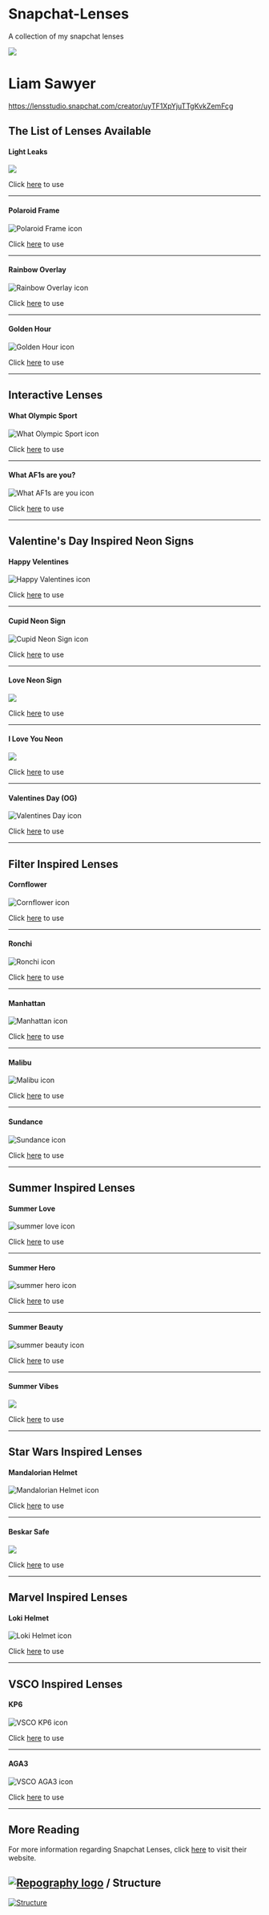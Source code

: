 # Snapchat-Lenses
A collection of my snapchat lenses

<div class="container"><div><div class="avatar"><img src="https://images.bitmoji.com/render/10226035/99521230256_4-s5-v1.png"></div><div class="olc-panel"><h1>Liam Sawyer</h1></div></div></div>


https://lensstudio.snapchat.com/creator/uyTF1XpYjuTTgKvkZemFcg

## The List of Lenses Available

#### Light Leaks
  <img src="https://lens-storage.storage.googleapis.com/png/936b594973e94934a21c77ef53777d23" class="css-utkaeg">
  
  Click [here](https://www.snapchat.com/unlock/?type=SNAPCODE&uuid=cc1e44223bc54322a36ce8da4f847679&metadata=01) to use
  
---

#### Polaroid Frame
  <img src="https://lens-storage.storage.googleapis.com/png/dbaf2a2fc7204844a4cc200007db3775" alt="Polaroid Frame icon">
  
  Click [here](https://www.snapchat.com/unlock/?type=SNAPCODE&uuid=34387117ceef46999076cb194d6086ea&metadata=01) to use

---

#### Rainbow Overlay
  <img src="https://lens-storage.storage.googleapis.com/png/ad4ceb4bb1174a798230ad459155c97b" alt="Rainbow Overlay icon">
  
  Click [here](https://www.snapchat.com/unlock/?type=SNAPCODE&uuid=1bfeea09da0c4c13844e6a481aaa3efb&metadata=01) to use

---

#### Golden Hour
  <img src="https://lens-storage.storage.googleapis.com/png/112f76acb80e47e598c6cd406ce5fdc9" alt="Golden Hour icon">
  
  Click [here](https://www.snapchat.com/unlock/?type=SNAPCODE&uuid=f09f9b5a6a1d4b75ae327dead0f08c53&metadata=01) to use

____

## Interactive Lenses
#### What Olympic Sport
  <img src="https://lens-storage.storage.googleapis.com/png/025f213333574238b8c3d9acca4ff254" alt="What Olympic Sport icon">
  
  Click [here](https://www.snapchat.com/unlock/?type=SNAPCODE&uuid=35a1c928c0934cef96c04405a7efaef2&metadata=01) to use

---

#### What AF1s are you?
  <img src="https://lens-storage.storage.googleapis.com/png/4dab75ce9285426dbfa4499e8adb3f28" alt="What AF1s are you icon">
  
  Click [here](https://www.snapchat.com/unlock/?type=SNAPCODE&uuid=38b49fa67b54430883eb48863cc33cbe&metadata=01) to use

____

## Valentine's Day Inspired Neon Signs
#### Happy Velentines
  <img src="https://lens-storage.storage.googleapis.com/png/1781c5e1017a4751b98a9fc256a7f85e" alt="Happy Valentines icon">
  
  Click [here](https://www.snapchat.com/unlock/?type=SNAPCODE&uuid=1e6bc00390a140b4b3b099d6ea3ca450&metadata=01) to use

---

#### Cupid Neon Sign
  <img src="https://lens-storage.storage.googleapis.com/png/c33f4b89a3d24770bcec25f7d7f17c1e" alt="Cupid Neon Sign icon">
  
  Click [here](https://www.snapchat.com/unlock/?type=SNAPCODE&uuid=7f1640f3c5d0428698328fca9d0239bc&metadata=01) to use

---

#### Love Neon Sign
  <img src="https://lens-storage.storage.googleapis.com/png/5865720b9eba474f9483415961032af2" class="css-utkaeg">
  
  Click [here](https://www.snapchat.com/unlock/?type=SNAPCODE&uuid=9f751972c1ce4504b5324b3ef2f8dff7&metadata=01) to use
 
 ---
 
#### I Love You Neon
  <img src="https://lens-storage.storage.googleapis.com/png/380eab6959a644a58c9f02664829cb25" class="css-utkaeg">
  
  Click [here](https://www.snapchat.com/unlock/?type=SNAPCODE&uuid=9411fa7fa22b4469b2d74ade9e2b3abf&metadata=01) to use
  
  ---
  
  #### Valentines Day (OG)
  <img src="https://lens-storage.storage.googleapis.com/png/7691028d45234af898496621eddddd98" alt="Valentines Day icon">
  
  Click [here](https://www.snapchat.com/unlock/?type=SNAPCODE&uuid=cc29b45c39cb410684c2172678f1801b&metadata=01) to use

---

## Filter Inspired Lenses
  #### Cornflower
  <img src="https://lens-storage.storage.googleapis.com/png/b8b5d52549f746509e83542c525a7b48" alt="Cornflower icon">
  
  Click [here](https://www.snapchat.com/unlock/?type=SNAPCODE&uuid=937dd547115848b79d9e874ef9894287&metadata=01) to use
 
 ---
 
#### Ronchi
  <img src="https://lens-storage.storage.googleapis.com/png/853343416cb742028beb43c07f75c596" alt="Ronchi icon">
  
  Click [here](https://www.snapchat.com/unlock/?type=SNAPCODE&uuid=88d486bd817b4ffeb5e858ea224cb1f4&metadata=01) to use
  
  ---
  
  #### Manhattan
  <img src="https://lens-storage.storage.googleapis.com/png/a37ec0ccea894cf9a12e66e314d69cb8" alt="Manhattan icon">
  
  Click [here](https://www.snapchat.com/unlock/?type=SNAPCODE&uuid=b793ef184bad4578860ab7c06e1da6b3&metadata=01) to use
   
  ---
   
#### Malibu
  <img src="https://lens-storage.storage.googleapis.com/png/29bacd3ac7a34b05ba396cbc50a895a7" alt="Malibu icon">
  
  Click [here](https://www.snapchat.com/unlock/?type=SNAPCODE&uuid=0c56ffb665eb40e08fc99f6664392146&metadata=01) to use
   
  ---
   
 #### Sundance
  <img src="https://lens-storage.storage.googleapis.com/png/5d2aa735fb4f4e43a09147218ef928da" alt="Sundance icon">
  
  Click [here](https://www.snapchat.com/unlock/?type=SNAPCODE&uuid=d324024f7d9f4d649d74b043413c35df&metadata=01) to use 
   
  ---
   
 ## Summer Inspired Lenses 
 #### Summer Love
  <img src="https://lens-storage.storage.googleapis.com/png/764b129420df48ceb029acafe634de87" alt="summer love icon">
  
  Click [here](https://www.snapchat.com/unlock/?type=SNAPCODE&uuid=c92b8e2b85c34eb1804e4228b5d84497&metadata=01) to use   
    
  ---
   
 #### Summer Hero
  <img src="https://lens-storage.storage.googleapis.com/png/c978272aada14c299da57630a287152d" alt="summer hero icon">
  
  Click [here](https://www.snapchat.com/unlock/?type=SNAPCODE&uuid=70bf46a0c27f47e6b4b42b422ab8efd3&metadata=01) to use  
    
  ---
  
 #### Summer Beauty
  <img src="https://lens-storage.storage.googleapis.com/png/08367dc5ff2d485bbbc99f5badc4600d" alt="summer beauty icon">
  
  Click [here](https://www.snapchat.com/unlock/?type=SNAPCODE&uuid=548f99183ec148fc9aac9b4e7a5c115c&metadata=01) to use 
    
  ---
  
  #### Summer Vibes
 <img src="https://lens-storage.storage.googleapis.com/png/936b594973e94934a21c77ef53777d23" class="css-utkaeg">
  
  Click [here](https://www.snapchat.com/unlock/?type=SNAPCODE&uuid=1987ed75c43d44f7ad7dbffc61bbf8a0&metadata=01) to use 
    
  ---
  
  ## Star Wars Inspired Lenses
  #### Mandalorian Helmet
  <img src="https://lens-storage.storage.googleapis.com/png/876149c702314b6a99971395a1d68fa4" alt="Mandalorian Helmet icon">
  
  Click [here](https://www.snapchat.com/unlock/?type=SNAPCODE&uuid=fc3a3a3231374f41bdc085c51c3bdd00&metadata=01) to use  
   
  ---
   
 #### Beskar Safe
  <img src="https://lens-storage.storage.googleapis.com/png/54c9256e31aa4ace98669be410fc1848" class="css-utkaeg">
  
  Click [here](https://www.snapchat.com/unlock/?type=SNAPCODE&uuid=32630afce88747bb8599dcc8885174d5&metadata=01) to use   
    
  ---
  
  ## Marvel Inspired Lenses
  #### Loki Helmet
  <img src="https://lens-storage.storage.googleapis.com/png/5def83dce420428ea3f87b8b19ce89b6" alt="Loki Helmet icon">
  
  Click [here](https://www.snapchat.com/unlock/?type=SNAPCODE&uuid=8ab788242d1a4d08849e5ec9dd3c3bd7&metadata=01) to use  
   
  ---
   
  ## VSCO Inspired Lenses
  #### KP6
  <img src="https://lens-storage.storage.googleapis.com/png/b3a96a13c8634ca0bff18109a4044754" alt="VSCO KP6 icon">
  
  Click [here](https://www.snapchat.com/unlock/?type=SNAPCODE&uuid=eabb6d321bdb4a358245e3379301edb4&metadata=01) to use  
  
  ---
    
 #### AGA3
  <img src="https://lens-storage.storage.googleapis.com/png/ee66b46853564475bda67322761d1147" alt="VSCO AGA3 icon">
  
  Click [here](https://www.snapchat.com/unlock/?type=SNAPCODE&uuid=37af58b6a99b4cae8fbf3d91156d33bc&metadata=01) to use   
  
  ____

## More Reading

For more information regarding Snapchat Lenses, click [here](https://lensstudio.snapchat.com/) to visit their website.


## [![Repography logo](https://images.repography.com/logo.svg)](https://repography.com) / Structure
[![Structure](https://images.repography.com/26932345/LiamSx45/Snapchat-Lenses/structure/a25f0595ef30748a0e72b4c0a64ee57c_table.svg)](https://github.com/LiamSx45/Snapchat-Lenses)


  
  

